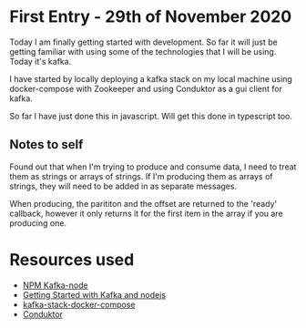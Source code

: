 # First Entry - 29th of November 2020

Today I am finally getting started with development. So far it will just be getting familiar with using some of the technologies that I will be using. Today it's kafka.

I have started by locally deploying a kafka stack on my local machine using docker-compose with Zookeeper and using Conduktor as a gui client for kafka.

So far I have just done this in javascript. Will get this done in typescript too.

## Notes to self
Found out that when I'm trying to produce and consume data, I need to treat them as strings or arrays of strings. If I'm producing them as arrays of strings, they will need to be added in as separate messages.

When producing, the parititon and the offset are returned to the 'ready' callback, however it only returns it for the first item in the array if you are producing one.

# Resources used
- [NPM Kafka-node](https://www.npmjs.com/package/kafka-node#kafkaclient)
- [Getting Started with Kafka and nodejs](https://thatcoder.space/getting-started-with-kafka-and-node-js-with-example/)
- [kafka-stack-docker-compose](https://github.com/simplesteph/kafka-stack-docker-compose)
- [Conduktor](https://www.conduktor.io/)